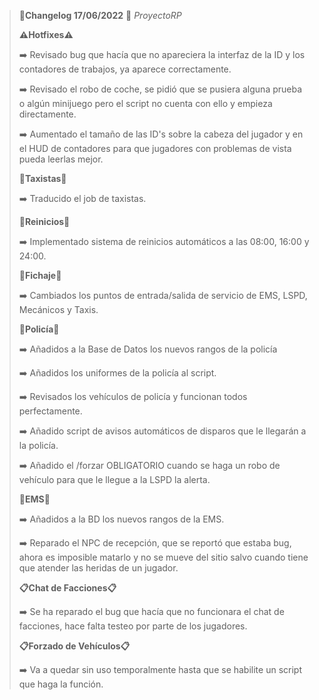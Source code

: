 >🔴**Changelog 17/06/2022** 🔴 *ProyectoRP*
>
>
>**⚠️Hotfixes⚠️**
>
>
>➡️ Revisado bug que hacía que no apareciera la interfaz de la ID y los contadores de trabajos, ya aparece correctamente.
>
>➡️ Revisado el robo de coche, se pidió que se pusiera alguna prueba o algún minijuego pero el script no cuenta con ello y empieza directamente.
>
>➡️ Aumentado el tamaño de las ID's sobre la cabeza del jugador y en el HUD de contadores para que jugadores con problemas de vista pueda leerlas mejor.
>
>
>
>**🚕Taxistas🚕**
>
>➡️ Traducido el job de taxistas.
>
>
>
>**🔘Reinicios🔘**
>
>➡️ Implementado sistema de reinicios automáticos a las 08:00, 16:00 y 24:00.
>
>
>
>**🔘Fichaje🔘**
>
>➡️ Cambiados los puntos de entrada/salida de servicio de EMS, LSPD, Mecánicos y Taxis.
>
>
>
>**🚓Policía🚓**
>
>➡️ Añadidos a la Base de Datos los nuevos rangos de la policía
>
>➡️ Añadidos los uniformes de la policía al script.
>
>➡️ Revisados los vehículos de policía y funcionan todos perfectamente.
>
>➡️ Añadido script de avisos automáticos de disparos que le llegarán a la policía.
>
>➡️ Añadido el /forzar OBLIGATORIO cuando se haga un robo de vehículo para que le llegue a la LSPD la alerta.
>
>
>**🏥EMS🏥**
>
>➡️ Añadidos a la BD los nuevos rangos de la EMS.
>
>➡️ Reparado el NPC de recepción, que se reportó que estaba bug, ahora es imposible matarlo y no se mueve del sitio salvo cuando tiene que atender las heridas de un jugador.
>
>
>
>**📋Chat de Facciones📋**
>
>➡️ Se ha reparado el bug que hacía que no funcionara el chat de facciones, hace falta testeo por parte de los jugadores.
>
>
>
>**📋Forzado de Vehículos📋**
>
>➡️ Va a quedar sin uso temporalmente hasta que se habilite un script que haga la función.

